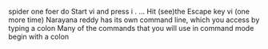  spider one foer do
Start vi and press i . ...
Hit (see)the Escape key
vi (one more time) Narayana reddy  has its own command line, which you access by typing a colon
Many of the commands that you will use in command mode begin with a colon
